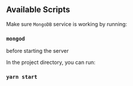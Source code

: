 ## Available Scripts

Make sure `MongoDB` service is working by running:

### `mongod`

before starting the server

In the project directory, you can run:

### `yarn start`

